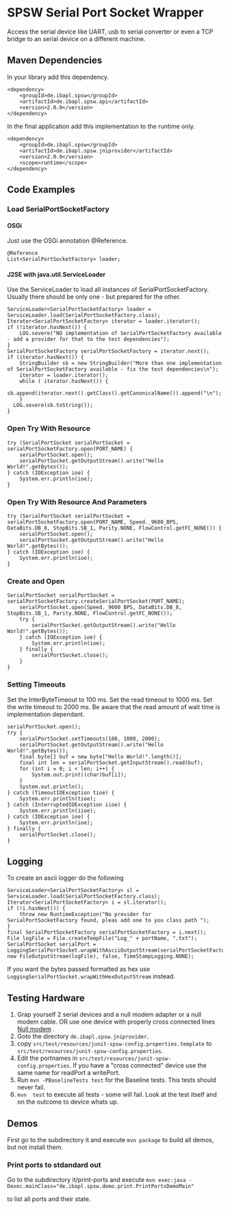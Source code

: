# SPSW Serial Port Socket Wrapper

Access the serial device like UART, usb to serial converter or even a TCP bridge to an serial device on a different machine.

## Maven Dependencies

In your library add this dependency.
```
<dependency>
    <groupId>de.ibapl.spsw</groupId>
    <artifactId>de.ibapl.spsw.api</artifactId>
    <version>2.0.0</version>
</dependency>
```

In the final application add this implementation to the runtime only.
```
<dependency>
    <groupId>de.ibapl.spsw</groupId>
    <artifactId>de.ibapl.spsw.jniprovider</artifactId>
    <version>2.0.0</version>
    <scope>runtime</scope>
</dependency>
```

## Code Examples

### Load SerialPortSocketFactory

#### OSGi
Just use the OSGi annotation @Reference. 
```
@Reference
List<SerialPortSocketFactory> loader;
```

#### J2SE with java.util.ServiceLoader

Use the ServiceLoader to load all instances of SerialPortSocketFactory. Usually there should be only one - but prepared for the other.

```
ServiceLoader<SerialPortSocketFactory> loader = ServiceLoader.load(SerialPortSocketFactory.class);
Iterator<SerialPortSocketFactory> iterator = loader.iterator();
if (!iterator.hasNext()) {
	LOG.severe("NO implementation of SerialPortSocketFactory available - add a provider for that to the test dependencies");
}
SerialPortSocketFactory serialPortSocketFactory = iterator.next();
if (iterator.hasNext()) {
	StringBuilder sb = new StringBuilder("More than one implementation of SerialPortSocketFactory available - fix the test dependencies\n");
	iterator = loader.iterator();
	while ( iterator.hasNext()) {
	sb.append(iterator.next().getClass().getCanonicalName()).append("\n");
	}
  LOG.severe(sb.toString());
}
```

### Open Try With Resource
```
try (SerialPortSocket serialPortSocket = serialPortSocketFactory.open(PORT_NAME) {
	serialPortSocket.open();
	serialPortSocket.getOutputStream().write("Hello World!".getBytes());
} catch (IOException ioe) {
	System.err.println(ioe);
}
```

### Open Try With Resource And Parameters 
```
try (SerialPortSocket serialPortSocket = serialPortSocketFactory.open(PORT_NAME, Speed._9600_BPS, DataBits.DB_8, StopBits.SB_1, Parity.NONE, FlowControl.getFC_NONE()) {
	serialPortSocket.open();
	serialPortSocket.getOutputStream().write("Hello World!".getBytes());
} catch (IOException ioe) {
	System.err.println(ioe);
}
```

### Create and Open 
```
SerialPortSocket serialPortSocket = serialPortSocketFactory.createSerialPortSocket(PORT_NAME);
	serialPortSocket.open(Speed._9600_BPS, DataBits.DB_8, StopBits.SB_1, Parity.NONE, FlowControl.getFC_NONE());
	try {
		serialPortSocket.getOutputStream().write("Hello World!".getBytes());
	} catch (IOException ioe) {
		System.err.println(ioe);
	} finally {
		serialPortSocket.close();
	}
}
```

### Setting Timeouts
Set the InterByteTimeout to 100 ms.
Set the read timeout to 1000 ms.
Set the write timeout to 2000 ms.
Be aware that the read amount of wait time is implementation dependant.  

```
serialPortSocket.open();
try {
	serialPortSocket.setTimeouts(100, 1000, 2000);
	serialPortSocket.getOutputStream().write("Hello World!".getBytes());
	final byte[] buf = new byte["Hello World!".length()];
	final int len = serialPortSocket.getInputStream().read(buf);
	for (int i = 0; i < len; i++) {
		System.out.print((char)buf[i]);
	}
	System.out.println();
} catch (TimeoutIOException tioe) {
	System.err.println(tioe);
} catch (InterruptedIOException iioe) {
	System.err.println(iioe);
} catch (IOException ioe) {
	System.err.println(ioe);
} finally {
	serialPortSocket.close();
}

```

## Logging

To create an ascii logger do the following

```
ServiceLoader<SerialPortSocketFactory> sl = ServiceLoader.load(SerialPortSocketFactory.class);
Iterator<SerialPortSocketFactory> i = sl.iterator();
if (!i.hasNext()) {
	throw new RuntimeException("No provider for SerialPortSocketFactory found, pleas add one to you class path ");
}
final SerialPortSocketFactory serialPortSocketFactory = i.next();
File logFile = File.createTempFile("Log_" + portName, ".txt");
SerialPortSocket serialPort = LoggingSerialPortSocket.wrapWithAsciiOutputStream(serialPortSocketFactory.createSerialPortSocket(portName), new FileOutputStream(logFile), false, TimeStampLogging.NONE);

```

If you want the bytes passed formatted as hex use `LoggingSerialPortSocket.wrapWithHexOutputStream` instead.


## Testing Hardware

1.  Grap yourself 2 serial devices and a null modem adapter or a null modem cable. OR use one device with properly cross connected lines [Null modem](https://www.wikipedia.org/wiki/Null_modem) .
1.  Goto the directory `de.ibapl.spsw.jniprovider`.
2.  copy `src/test/resources/junit-spsw-config.properties.template` to `src/test/resources/junit-spsw-config.properties`.
3.  Edit the portnames in `src/test/resources/junit-spsw-config.properties`. If you have a "cross connected" device use the same name for readPort a writePort.
4.  Run `mvn -PBaselineTests test` for the Baseline tests. This tests should never fail.
5.  `mvn  test` to execute all tests - some will fail. Look at the test itself and on the outcome to device whats up.

## Demos

First go to the subdirectory it and execute `mvn package` to build all demos, but not install them.

### Print ports to stdandard out

Go to the subdirectory it/print-ports and execute
`
mvn exec:java -Dexec.mainClass="de.ibapl.spsw.demo.print.PrintPortsDemoMain"
`

to list all ports and their state.


 